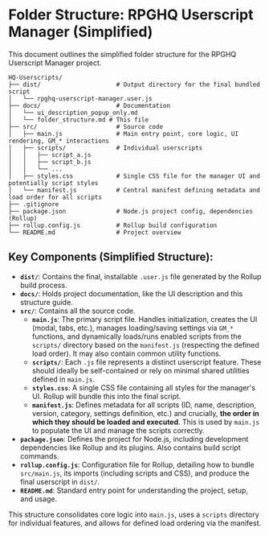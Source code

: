 # Folder Structure: RPGHQ Userscript Manager (Simplified)

This document outlines the simplified folder structure for the RPGHQ Userscript Manager project.

```
HQ-Userscripts/
├── dist/                     # Output directory for the final bundled script
│   └── rpghq-userscript-manager.user.js
├── docs/                     # Documentation
│   └── ui_description_popup_only.md
│   └── folder_structure.md # This file
├── src/                      # Source code
│   ├── main.js               # Main entry point, core logic, UI rendering, GM_* interactions
│   ├── scripts/              # Individual userscripts
│   │   ├── script_a.js
│   │   ├── script_b.js
│   │   └── ...
│   ├── styles.css            # Single CSS file for the manager UI and potentially script styles
│   └── manifest.js           # Central manifest defining metadata and load order for all scripts
├── .gitignore
├── package.json              # Node.js project config, dependencies (Rollup)
├── rollup.config.js          # Rollup build configuration
└── README.md                 # Project overview
```

## Key Components (Simplified Structure):

*   **`dist/`**: Contains the final, installable `.user.js` file generated by the Rollup build process.
*   **`docs/`**: Holds project documentation, like the UI description and this structure guide.
*   **`src/`**: Contains all the source code.
    *   **`main.js`**: The primary script file. Handles initialization, creates the UI (modal, tabs, etc.), manages loading/saving settings via `GM_*` functions, and dynamically loads/runs enabled scripts from the `scripts/` directory based on the `manifest.js` (respecting the defined load order). It may also contain common utility functions.
    *   **`scripts/`**: Each `.js` file represents a distinct userscript feature. These should ideally be self-contained or rely on minimal shared utilities defined in `main.js`.
    *   **`styles.css`**: A single CSS file containing all styles for the manager's UI. Rollup will bundle this into the final script.
    *   **`manifest.js`**: Defines metadata for all scripts (ID, name, description, version, category, settings definition, etc.) and crucially, **the order in which they should be loaded and executed**. This is used by `main.js` to populate the UI and manage the scripts correctly.
*   **`package.json`**: Defines the project for Node.js, including development dependencies like Rollup and its plugins. Also contains build script commands.
*   **`rollup.config.js`**: Configuration file for Rollup, detailing how to bundle `src/main.js`, its imports (including scripts and CSS), and produce the final userscript in `dist/`.
*   **`README.md`**: Standard entry point for understanding the project, setup, and usage.

This structure consolidates core logic into `main.js`, uses a `scripts` directory for individual features, and allows for defined load ordering via the manifest.
